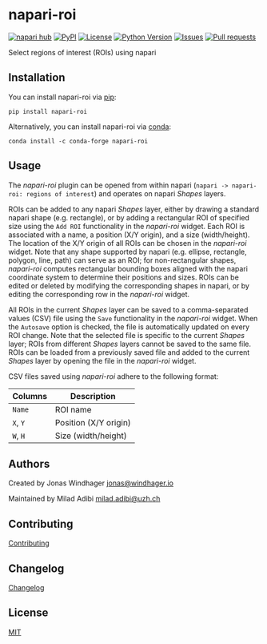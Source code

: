 # napari-roi

[![napari hub](https://img.shields.io/endpoint?url=https://api.napari-hub.org/shields/napari-roi)](https://napari-hub.org/plugins/napari-roi)
[![PyPI](https://img.shields.io/pypi/v/napari-roi.svg?color=green)](https://pypi.org/project/napari-roi)
[![License](https://img.shields.io/pypi/l/napari-roi.svg?color=green)](https://github.com/BodenmillerGroup/napari-roi/raw/main/LICENSE)
[![Python Version](https://img.shields.io/pypi/pyversions/napari-roi.svg?color=green)](https://python.org)
[![Issues](https://img.shields.io/github/issues/BodenmillerGroup/napari-roi)](https://github.com/BodenmillerGroup/napari-roi/issues)
[![Pull requests](https://img.shields.io/github/issues-pr/BodenmillerGroup/napari-roi)](https://github.com/BodenmillerGroup/napari-roi/pulls)

Select regions of interest (ROIs) using napari

## Installation

You can install napari-roi via [pip](https://pypi.org/project/pip/):

    pip install napari-roi

Alternatively, you can install napari-roi via [conda](https://conda.io/):

    conda install -c conda-forge napari-roi

## Usage

The *napari-roi* plugin can be opened from within napari (`napari -> napari-roi: regions of interest`) and operates on napari *Shapes* layers.

ROIs can be added to any napari *Shapes* layer, either by drawing a standard napari shape (e.g. rectangle), or by adding a rectangular ROI of specified size using the `Add ROI` functionality in the *napari-roi* widget. Each ROI is associated with a name, a position (X/Y origin), and a size (width/height). The location of the X/Y origin of all ROIs can be chosen in the *napari-roi* widget. Note that any shape supported by napari (e.g. ellipse, rectangle, polygon, line, path) can serve as an ROI; for non-rectangular shapes, *napari-roi* computes rectangular bounding boxes aligned with the napari coordinate system to determine their positions and sizes. ROIs can be edited or deleted by modifying the corresponding shapes in napari, or by editing the corresponding row in the *napari-roi* widget.

All ROIs in the current *Shapes* layer can be saved to a comma-separated values (CSV) file using the `Save` functionality in the *napari-roi* widget. When the `Autosave` option is checked, the file is automatically updated on every ROI change. Note that the selected file is specific to the current *Shapes* layer; ROIs from different *Shapes* layers cannot be saved to the same file. ROIs can be loaded from a previously saved file and added to the current *Shapes* layer by opening the file in the *napari-roi* widget.

CSV files saved using *napari-roi* adhere to the following format:

| Columns | Description |
| --- | --- |
| `Name` | ROI name |
| `X`, `Y` | Position (X/Y origin) |
| `W`, `H` | Size (width/height) |

## Authors

Created by Jonas Windhager [jonas@windhager.io](mailto:jonas@windhager.io)

Maintained by Milad Adibi [milad.adibi@uzh.ch](mailto:milad.adibi@uzh.ch)

## Contributing

[Contributing](https://github.com/BodenmillerGroup/napari-roi/blob/main/CONTRIBUTING.md)

## Changelog

[Changelog](https://github.com/BodenmillerGroup/napari-roi/blob/main/CHANGELOG.md)

## License

[MIT](https://github.com/BodenmillerGroup/napari-roi/blob/main/LICENSE)
